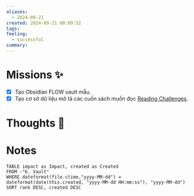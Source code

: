 ```yaml
---
aliases:
  - 2024-09-21
created: 2024-09-21 00:09:52
tags: 
feeling:
  - successful
summary:
---
```

# Missions ✨

- [x] Tạo Obsidian FLOW vault mẫu.
- [x] Tạo cơ sở dữ liệu mô tả các cuốn sách muốn đọc [Reading Challenges](../4.%20Blueprint/Reading%20Challenges.md).

# Thoughts 💬


# Notes

```dataview
TABLE impact as Impact, created as Created
FROM -"6. Vault"
WHERE dateformat(file.ctime,"yyyy-MM-dd") = dateformat(date(this.created, "yyyy-MM-dd HH:mm:ss"), "yyyy-MM-dd")
SORT rank DESC, created DESC
```
